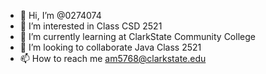 - 👋 Hi, I’m @0274074
- 👀 I’m interested in Class CSD 2521
- 🌱 I’m currently learning at ClarkState Community College
- 💞️ I’m looking to collaborate Java Class 2521
- 📫 How to reach me am5768@clarkstate.edu

<!---
0274074/0274074 is a ✨ special ✨ repository because its `README.md` (this file) appears on your GitHub profile.
You can click the Preview link to take a look at your changes.
--->
